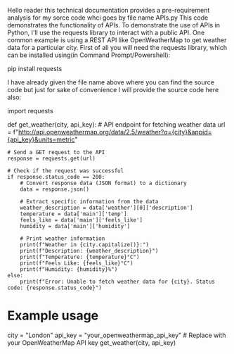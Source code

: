 Hello reader this technical documentation provides a pre-requirement analysis for my sorce code whci goes by file name APIs.py
This code demonstrates the functionality of APIs.
To demonstrate the use of APIs in Python, I'll use the requests library to interact with a public API. 
One common example is using a REST API like OpenWeatherMap to get weather data for a particular city.
First of all you will need the requests library, which can be installed using(in Command Prompt/Powershell):

pip install requests

I have already given the file name above where you can find the source code but just for sake of convenience I will provide the source code here also:

import requests

def get_weather(city, api_key):
    # API endpoint for fetching weather data
    url = f"http://api.openweathermap.org/data/2.5/weather?q={city}&appid={api_key}&units=metric"

    # Send a GET request to the API
    response = requests.get(url)

    # Check if the request was successful
    if response.status_code == 200:
        # Convert response data (JSON format) to a dictionary
        data = response.json()
        
        # Extract specific information from the data
        weather_description = data['weather'][0]['description']
        temperature = data['main']['temp']
        feels_like = data['main']['feels_like']
        humidity = data['main']['humidity']
        
        # Print weather information
        print(f"Weather in {city.capitalize()}:")
        print(f"Description: {weather_description}")
        print(f"Temperature: {temperature}°C")
        print(f"Feels Like: {feels_like}°C")
        print(f"Humidity: {humidity}%")
    else:
        print(f"Error: Unable to fetch weather data for {city}. Status code: {response.status_code}")

# Example usage
city = "London"
api_key = "your_openweathermap_api_key"  # Replace with your OpenWeatherMap API key
get_weather(city, api_key)
